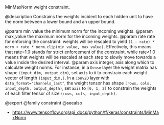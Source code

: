 MinMaxNorm weight constraint.

@description
Constrains the weights incident to each hidden unit
to have the norm between a lower bound and an upper bound.

@param min_value the minimum norm for the incoming weights.
@param max_value the maximum norm for the incoming weights.
@param rate rate for enforcing the constraint: weights will be
    rescaled to yield
    `(1 - rate) * norm + rate * norm.clip(min_value, max_value)`.
    Effectively, this means that rate=1.0 stands for strict
    enforcement of the constraint, while rate<1.0 means that
    weights will be rescaled at each step to slowly move
    towards a value inside the desired interval.
@param axis integer, axis along which to calculate weight norms.
    For instance, in a `Dense` layer the weight matrix
    has shape `(input_dim, output_dim)`,
    set `axis` to `0` to constrain each weight vector
    of length `(input_dim,)`.
    In a `Conv2D` layer with `data_format="channels_last"`,
    the weight tensor has shape
    `(rows, cols, input_depth, output_depth)`,
    set `axis` to `[0, 1, 2]`
    to constrain the weights of each filter tensor of size
    `(rows, cols, input_depth)`.

@export
@family constraint
@seealso
+ <https://www.tensorflow.org/api_docs/python/tf/keras/constraints/MinMaxNorm>
